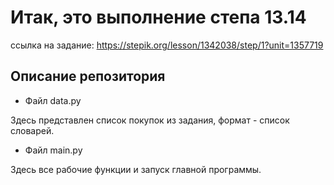# Итак, это выполнение степа 13.14

ссылка на задание: https://stepik.org/lesson/1342038/step/1?unit=1357719

## Описание репозитория
* Файл data.py

Здесь представлен список покупок из задания, формат - список словарей.
* Файл main.py

Здесь все рабочие функции и запуск главной программы.
